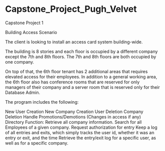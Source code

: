 # Capstone_Project_Pugh_Velvet
Capstone Project 1

Building Access Scenario

The client is looking to install an access card system building-wide. 

The building is 8 stories and each floor is occupied by a different company except the 7th and 8th floors. The 7th and 8th floors are both occupied by one company.

On top of that, the 6th floor tenant has 2 additional areas that requires elevated access for their employees. In addition to a general working area, the 6th floor also has conference rooms that are reserved for only managers of their company and a server room that is reserved only for their Database Admin.

The program includes the following:

New User Creation
New Company Creation
User Deletion
Company Deletion
Handle Promotions/Demotions (Changes in access if any)
Directory Function: Retrieve all company information.
Search for all Employees of a given company.
Request authorization for entry
Keep a log of all entries and exits, which simply tracks the user id, whether it was an entry or exit, and the time
Retrieve the entry/exit log for a specific user, as well as for a specific company.
